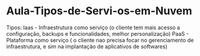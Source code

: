 # Aula-Tipos-de-Servi-os-em-Nuvem
Tipos:
Iaas - Infraestrutura como serviço (o cliente tem mais acesso a configuração, backups e funcionalidades, melhor personalização)
PaaS - Plataforma como serviço ( o cliente nao precisa focar no gerenciamento de infraestrutura, e sim na implantação de aplicativos de softwares)
